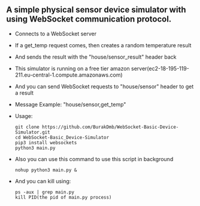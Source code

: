## A simple physical sensor device simulator with using WebSocket communication protocol.

- Connects to a WebSocket server
- If a get_temp request comes, then creates a random temperature result
- And sends the result with the "house/sensor_result" header back
- This simulator is running on a free tier amazon server(ec2-18-195-119-211.eu-central-1.compute.amazonaws.com) 
- And you can send WebSocket requests to "house/sensor" header to get a result
- Message Example: "house/sensor,get_temp"

- Usage:
    ~~~~
    git clone https://github.com/BurakDmb/WebSocket-Basic-Device-Simulator.git
    cd WebSocket-Basic_Device-Simulator
    pip3 install websockets
    python3 main.py
    ~~~~

- Also you can use this command to use this script in background
  ~~~~
  nohup python3 main.py &
  ~~~~
- And you can kill using:
  ~~~~
  ps -aux | grep main.py
  kill PID(the pid of main.py process)
  ~~~~
